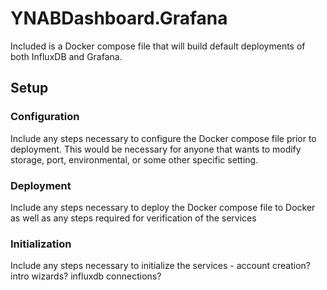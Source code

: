 # YNABDashboard.Grafana

Included is a Docker compose file that will build default deployments of both InfluxDB and Grafana.

## Setup

### Configuration

Include any steps necessary to configure the Docker compose file prior to deployment.  This would be necessary for anyone that wants to modify storage, port, environmental, or some other specific setting.

### Deployment

Include any steps necessary to deploy the Docker compose file to Docker as well as any steps required for verification of the services

### Initialization

Include any steps necessary to initialize the services - account creation? intro wizards? influxdb connections?
